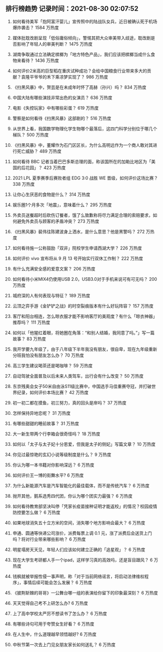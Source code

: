 
## 排行榜趋势 记录时间：2021-08-30 02:07:52
  
  1. 如何看待美军「抱阿富汗婴儿」宣传照中的陆战队女兵，近日被确认死于机场爆炸袭击？ 1584 万热度
    
  2. 媒体批耽改剧呈现「低俗庸俗倾向」，警惕其把大众审美带入歧途，耽改剧是否影响了年轻人的审美判断？ 1475 万热度
    
  3. 湖南争取通过立法确定槟榔为「地方特色产品」，我们应该把槟榔当成什么食物来看待？ 1436 万热度
    
  4. 如何评价2米高的巨型稻在重庆试种成功？会给中国粮食行业带来多大的贡献？袁隆平爷爷的禾下乘凉梦实现了？ 986 万热度
    
  5. 《扫黑风暴》中，贺芸是在未成年时怀了高赫（孙兴）吗？ 834 万热度
    
  6. 中国大陆有哪些演技非常出色的女演员？ 636 万热度
    
  7. 电影《失控玩家》中有哪些彩蛋？ 619 万热度
    
  8. 警察是如何看待《扫黑风暴》这部剧的？ 516 万热度
    
  9. 从世界上看，我国数学物理化学生物哪个最落后，这四门科学分别位于哪几个梯队？ 500 万热度
    
  10. 《扫黑风暴》中，董耀作为石门区区长，为什么高明远作为一个商人敢对其进行死亡威胁？ 489 万热度
    
  11. 如何看待 BBC 记者当着巴巴多斯总理的面，称该国所在的加勒比地区为「美国的后花园」？ 423 万热度
    
  12. 2021 LPL 夏季赛季后赛败者组 EDG 3:0 战胜 WE 晋级，如何评价这场比赛？ 338 万热度
    
  13. 让你心生厌恶的食物是什么？ 314 万热度
    
  14. 娱乐圈1个月多次「地震」，意味着什么？ 295 万热度
    
  15. 外卖员送餐超时后砍伤订餐者，饿了么致歉称将尽力满足合理的索赔要求，如何避免外卖员与顾客的矛盾冲突？ 273 万热度
    
  16. 《扫黑风暴》裴伟往陈建波身上洒水，是什么意思？他是黑警吗？ 272 万热度
    
  17. 如何看待施一公称鼓励「双非」院校学生申请西湖大学？ 226 万热度
    
  18. 如何评价 vivo 宣布将从 9 月 13 号开始实行双休工作制？ 222 万热度
    
  19. 有什么充满安全感的爱意文案？ 206 万热度
    
  20. 如何看待小米MIX4仍使用USB 2.0，USB3.0对于手机来说可有可无吗？ 200 万热度
    
  21. 城府深的人有何表现与特征？ 189 万热度
    
  22. 云顶之弈手游《金铲铲之战》的时空裂痕版本有什么好玩阵容？ 157 万热度
    
  23. 客厅和阳台相连，怎么晾衣服才能不影响客厅的美观度？有什么「晾衣神器」推荐吗？ 111 万热度
    
  24. 如何以「他猩红着眼，将她圈在角落：“和别人结婚，我同意了吗。”」写一篇故事？ 83 万热度
    
  25. 我开学要九年级了，由于八年级下半年我没有朋友，很自卑，现在九年级重新分班我怕没有朋友怎么办？ 70 万热度
    
  26. 高三学生建议喝茶还是喝咖啡？ 59 万热度
    
  27. 自动驾驶全面普及以后未来人类驾车，出行会有什么改变？ 50 万热度
    
  28. 东京残奥会女子50米自由泳S11级比赛中，中国选手马佳重赛夺冠，并打破世界纪录，如何评价本场比赛？ 42 万热度
    
  29. 初一初二都在摸鱼，初三努力，真的回头是岸吗？ 37 万热度
    
  30. 怎样保持异地恋呢？ 31 万热度
    
  31. 有哪些甜甜的睡前故事？ 31 万热度
    
  32. 大一新生带两个行李箱会很奇怪吗？ 18 万热度
    
  33. 如何以「太子与太子妃十分恩爱，但我是太子的侧妃」写篇文章？ 10 万热度
    
  34. 你见过最惊艳的玄幻小说等级制度是什么？ 9 万热度
    
  35. 你认为哪一本书籍对你影响深远？ 6 万热度
    
  36. 如何评价王一博的街舞水平? 6 万热度
    
  37. 为什么新能源汽车是汽车智能化的最佳载体，而不是传统汽车？ 6 万热度
    
  38. 抛开其他，鹅系选秀四代团，你认为哪个团实力最强？ 6 万热度
    
  39. 如何看待教育部坚决叫停「凭家长疫苗接种证明才能返校」的情况？校园疫情防控要怎么做？ 6 万热度
    
  40. 如果地球消失五十立方米的空间，消失哪个地方影响会最大？ 6 万热度
    
  41. 申通、圆通等快递公司涨价，派费每票上调 0.1 元，涨了派费后会送货上门吗？将对行业带来哪些影响？ 6 万热度
    
  42. 明星塌房天天见，年轻人们应该如何建立正确的「追星观」？ 6 万热度
    
  43. 现在大学生考研都人手一个ipad，这样学习真的高效吗，还是盲目跟风？ 6 万热度
    
  44. 钱枫就被举报性侵一事声明，称「对于当前网络谣言，将启动法律维权程序」，事情后续可能会怎么发展？ 6 万热度
    
  45. 《披荆斩棘的哥哥》一公舞台哪一组的表演给你留下的印象最深刻？ 6 万热度
    
  46. 天天觉得自己考不上研怎么办? 6 万热度
    
  47. 上了高中学校太严厉不想读书了怎么办？ 6 万热度
    
  48. 有哪些诗句可用于夸赞女生好看？ 6 万热度
    
  49. 在人生中，什么道理越早领悟越好? 6 万热度
    
  50. 中秋节第一次去上门见女朋友家长如何送礼？ 6 万热度
    